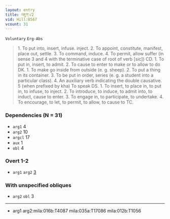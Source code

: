 ```yaml
---
layout: entry
title: འཇུག་√2
vid: Hill:0567
vcount: 31
---
```

`Voluntary` `Erg-Abs`
> 1\.
 To put into, insert, infuse\.
 inject\.
 2\.
 To appoint, constitute, manifest, place out, settle\.
 3\.
 To command, induce\.
 4\.
 To permit, allow suffer (in sense 3 and 4 with the terminative case of root of verb [sic]) CD\.
 1\.
 To put in, insert, to admit\.
 2\.
 To cause to enter to make or to allow to do DK\.
 1\.
 To make go inside from outside (e\.
g\.
 sheep)\.
 2\.
 To put a thing in its container\.
 3\.
 To be put in order, series (e\.
g\.
 a student into a particular class)\.
 4\.
 An auxiliary verb indicating the double causative\.
 5 (when prefixed by kha) To speak DS\.
 1\.
 To insert, to place in, to put in, to infuse, to inject\.
 2\.
 To introduce, to induce, to admit into, to induct, cause to enter\.
 3\.
 To engage in, to participate, to undertake\.
 4\.
 To encourage, to let, to permit, to allow, to cause to TC\.

### Dependencies (N = 31)
* `arg1` 4
* `arg2` 10
* `argcl` 17
* `aux` 1
* `obl` 4


### Overt 1-2
* `arg1` `arg2` [3](#arg1-arg2)


### With unspecified obliques
* `arg2` `obl` 3

---
* <a name='arg1-arg2'>arg1 arg2</a>:mila:016b:T4087 mila:035a:T17086 mila:012b:T1056
